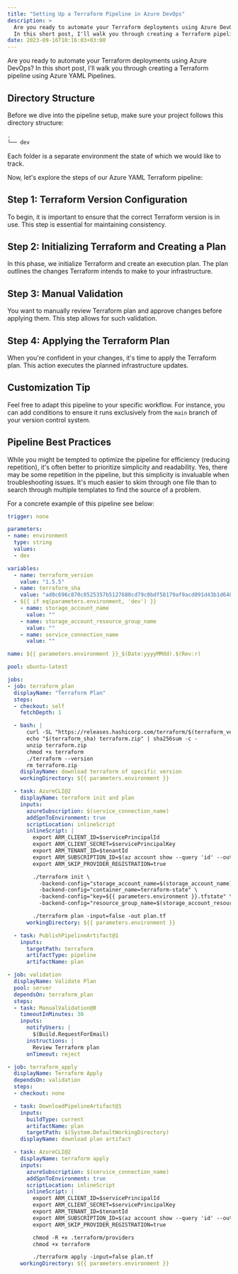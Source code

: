 ```yaml
---
title: "Setting Up a Terraform Pipeline in Azure DevOps"
description: >
  Are you ready to automate your Terraform deployments using Azure DevOps?
  In this short post, I'll walk you through creating a Terraform pipeline using Azure YAML Pipelines.
date: 2023-09-16T10:16:03+03:00
---
```


Are you ready to automate your Terraform deployments using Azure DevOps?
In this short post, I'll walk you through creating a Terraform pipeline using Azure YAML Pipelines.

## Directory Structure

Before we dive into the pipeline setup, make sure your project follows this directory structure:

```txt
.
└── dev
```

Each folder is a separate environment the state of which we would like to track.

Now, let's explore the steps of our Azure YAML Terraform pipeline:

## Step 1: Terraform Version Configuration

To begin, it is important to ensure that the correct Terraform version is in use.
This step is essential for maintaining consistency.

## Step 2: Initializing Terraform and Creating a Plan

In this phase, we initialize Terraform and create an execution plan.
The plan outlines the changes Terraform intends to make to your infrastructure.

## Step 3: Manual Validation

You want to manually review Terraform plan and approve changes before applying them.
This step allows for such validation.

## Step 4: Applying the Terraform Plan

When you're confident in your changes, it's time to apply the Terraform plan.
This action executes the planned infrastructure updates.

## Customization Tip

Feel free to adapt this pipeline to your specific workflow.
For instance, you can add conditions to ensure it runs exclusively from the `main` branch of your version control system.

## Pipeline Best Practices

While you might be tempted to optimize the pipeline for efficiency (reducing repetition), it's often better to prioritize simplicity and readability.
Yes, there may be some repetition in the pipeline, but this simplicity is invaluable when troubleshooting issues.
It's much easier to skim through one file than to search through multiple templates to find the source of a problem.

For a concrete example of this pipeline see below:

```yaml
trigger: none

parameters:
- name: environment
  type: string
  values:
  - dev

variables:
  - name: terraform_version
    value: "1.5.5"
  - name: terraform_sha
    value: "ad0c696c870c8525357b5127680cd79c0bdf58179af9acd091d43b1d6482da4a"
  - ${{ if eq(parameters.environment, 'dev') }}
    - name: storage_account_name
      value: ""
    - name: storage_account_resource_group_name
      value: ""
    - name: service_connection_name
      value: ""

name: ${{ parameters.environment }}_$(Date:yyyyMMdd).$(Rev:r)

pool: ubuntu-latest

jobs:
- job: terraform_plan
  displayName: "Terraform Plan"
  steps:
  - checkout: self
    fetchDepth: 1

  - bash: |
      curl -SL "https://releases.hashicorp.com/terraform/$(terraform_version)/terraform_$(terraform_version)_linux_amd64.zip" --output terraform.zip
      echo "$(terraform_sha) terraform.zip" | sha256sum -c -
      unzip terraform.zip
      chmod +x terraform
      ./terraform --version
      rm terraform.zip
    displayName: download terraform of specific version
    workingDirectory: ${{ parameters.environment }}

  - task: AzureCLI@2
    displayName: terraform init and plan
    inputs:
      azureSubscription: $(service_connection_name)
      addSpnToEnvironment: true
      scriptLocation: inlineScript
      inlineScript: |
        export ARM_CLIENT_ID=$servicePrincipalId
        export ARM_CLIENT_SECRET=$servicePrincipalKey
        export ARM_TENANT_ID=$tenantId
        export ARM_SUBSCRIPTION_ID=$(az account show --query 'id' --output tsv)
        export ARM_SKIP_PROVIDER_REGISTRATION=true

        ./terraform init \
          -backend-config="storage_account_name=$(storage_account_name)" \
          -backend-config="container_name=terraform-state" \
          -backend-config="key=${{ parameters.environment }}.tfstate" \
          -backend-config="resource_group_name=$(storage_account_resource_group_name)"

        ./terraform plan -input=false -out plan.tf
      workingDirectory: ${{ parameters.environment }}

  - task: PublishPipelineArtifact@1
    inputs:
      targetPath: terraform
      artifactType: pipeline
      artifactName: plan

- job: validation
  displayName: Validate Plan
  pool: server
  dependsOn: terraform_plan
  steps:
  - task: ManualValidation@0
    timeoutInMinutes: 30
    inputs:
      notifyUsers: |
        $(Build.RequestForEmail)
      instructions: |
        Review Terraform plan
      onTimeout: reject

- job: terraform_apply
  displayName: Terraform Apply
  dependsOn: validation
  steps:
  - checkout: none

  - task: DownloadPipelineArtifact@1
    inputs:
      buildType: current
      artifactName: plan
      targetPath: $(System.DefaultWorkingDirectory)
    displayName: download plan artifact

  - task: AzureCLI@2
    displayName: terraform apply
    inputs:
      azureSubscription: $(service_connection_name)
      addSpnToEnvironment: true
      scriptLocation: inlineScript
      inlineScript: |
        export ARM_CLIENT_ID=$servicePrincipalId
        export ARM_CLIENT_SECRET=$servicePrincipalKey
        export ARM_TENANT_ID=$tenantId
        export ARM_SUBSCRIPTION_ID=$(az account show --query 'id' --output tsv)
        export ARM_SKIP_PROVIDER_REGISTRATION=true

        chmod -R +x .terraform/providers
        chmod +x terraform

        ./terraform apply -input=false plan.tf
    workingDirectory: ${{ parameters.environment }}
```
